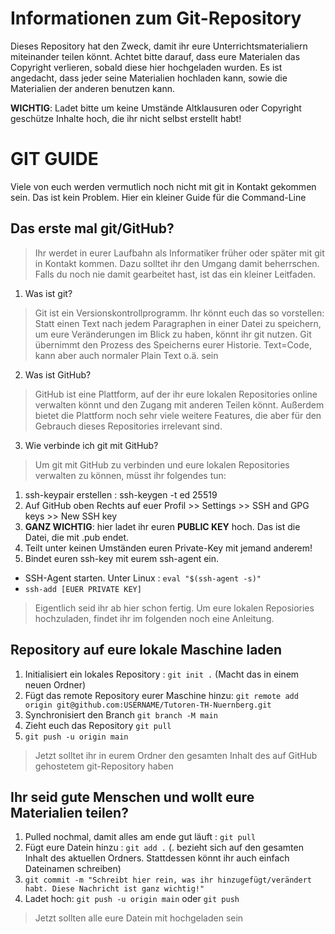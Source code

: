 # Informationen zum Git-Repository
Dieses Repository hat den Zweck, damit ihr eure Unterrichtsmaterialiern miteinander teilen könnt. 
Achtet bitte darauf, dass eure Materialen das Copyright verlieren, sobald diese hier hochgeladen wurden. 
Es ist angedacht, dass jeder seine Materialien hochladen kann, sowie die Materialien der anderen benutzen kann.

**WICHTIG**: Ladet bitte um keine Umstände Altklausuren oder Copyright geschütze Inhalte hoch, die ihr nicht selbst erstellt habt!

# GIT GUIDE
Viele von euch werden vermutlich noch nicht mit git in Kontakt gekommen sein. Das ist kein Problem. Hier ein kleiner Guide für die Command-Line

## Das erste mal git/GitHub?

> Ihr werdet in eurer Laufbahn als Informatiker früher oder später mit git in Kontakt kommen. Dazu solltet ihr den Umgang damit beherrschen. 
> Falls du noch nie damit gearbeitet hast, ist das ein kleiner Leitfaden.

1. Was ist git?

> Git ist ein Versionskontrollprogramm. Ihr könnt euch das so vorstellen: Statt einen Text nach jedem Paragraphen in einer Datei zu speichern, um eure Veränderungen im Blick zu haben, könnt ihr git nutzen. Git übernimmt den Prozess des Speicherns eurer Historie. Text=Code, kann aber auch normaler Plain Text o.ä. sein

2. Was ist GitHub?

> GitHub ist eine Plattform, auf der ihr eure lokalen Repositories online verwalten könnt und den Zugang mit anderen Teilen könnt. Außerdem bietet die Plattform noch sehr viele weitere Features, die aber für den Gebrauch dieses Repositories irrelevant sind.

3. Wie verbinde ich git mit GitHub?

> Um git mit GitHub zu verbinden und eure lokalen Repositories verwalten zu können, müsst ihr folgendes tun:
1. ssh-keypair erstellen : ssh-keygen -t ed 25519
2. Auf GitHub oben Rechts auf euer Profil >> Settings >> SSH and GPG keys >> New SSH key
3. **GANZ WICHTIG**: hier ladet ihr euren **PUBLIC KEY** hoch. Das ist die Datei, die mit .pub endet.
4. Teilt unter keinen Umständen euren Private-Key mit jemand anderem!
5. Bindet euren ssh-key mit eurem ssh-agent ein.
- SSH-Agent starten. Unter Linux : ``eval "$(ssh-agent -s)"``
- ``ssh-add [EUER PRIVATE KEY]``
> Eigentlich seid ihr ab hier schon fertig. Um eure lokalen Reposiories hochzuladen, findet ihr im folgenden noch eine Anleitung.

## Repository auf eure lokale Maschine laden

1. Initialisiert ein lokales Repository : ``git init .`` (Macht das in einem neuen Ordner)
2. Fügt das remote Repository eurer Maschine hinzu: ``git remote add origin git@github.com:USERNAME/Tutoren-TH-Nuernberg.git``
3. Synchronisiert den Branch ``git branch -M main``
4. Zieht euch das Repository ``git pull``
5. ``git push -u origin main``

> Jetzt solltet ihr in eurem Ordner den gesamten Inhalt des auf GitHub gehostetem git-Repository haben

## Ihr seid gute Menschen und wollt eure Materialien teilen?

1. Pulled nochmal, damit alles am ende gut läuft : ``git pull``
2. Fügt eure Datein hinzu : ``git add .`` (. bezieht sich auf den gesamten Inhalt des aktuellen Ordners. Stattdessen könnt ihr auch einfach Dateinamen schreiben)
3. ``git commit -m "Schreibt hier rein, was ihr hinzugefügt/verändert habt. Diese Nachricht ist ganz wichtig!"``
4. Ladet hoch: ``git push -u origin main`` oder ``git push``

> Jetzt sollten alle eure Datein mit hochgeladen sein

